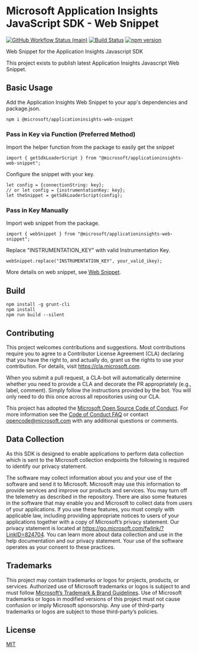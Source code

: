 # Microsoft Application Insights JavaScript SDK - Web Snippet

[![GitHub Workflow Status (main)](https://img.shields.io/github/actions/workflow/status/microsoft/ApplicationInsights-JS/ci.yml?branch=main)](https://github.com/microsoft/ApplicationInsights-JS/tree/main)
[![Build Status](https://dev.azure.com/mseng/AppInsights/_apis/build/status%2FAppInsights%20-%20DevTools%2F1DS%20JavaScript%20SDK%20web%20SKU%20(main%3B%20master)?branchName=main)](https://dev.azure.com/mseng/AppInsights/_build/latest?definitionId=8184&branchName=main)
[![npm version](https://badge.fury.io/js/%40microsoft%2Fapplicationinsights-web-snippet.svg)](https://badge.fury.io/js/%40microsoft%2Fapplicationinsights-web-snippet)

Web Snippet for the Application Insights Javascript SDK

This project exists to publish latest Application Insights Javascript Web Snippet.

## Basic Usage

Add the Application Insights Web Snippet to your app's dependencies and package.json.
```
npm i @microsoft/applicationinsights-web-snippet
```

### Pass in Key via Function (Preferred Method)
Import the helper function from the package to easily get the snippet
```
import { getSdkLoaderScript } from "@microsoft/applicationinsights-web-snippet";
```

Configure the snippet with your key.
```
let config = {connectionString: key}; 
// or let config = {instrumentationKey: key};
let theSnippet = getSdkLoaderScript(config);
```

### Pass in Key Manually
Import web snippet from the package.
```
import { webSnippet } from "@microsoft/applicationinsights-web-snippet";
```

Replace "INSTRUMENTATION_KEY" with valid Instrumentation Key.
```
webSnippet.replace("INSTRUMENTATION_KEY", your_valid_ikey);
```

More details on web snippet, see [Web Snippet](https://github.com/microsoft/ApplicationInsights-JS#snippet-setup-ignore-if-using-npm-setup).

## Build
```
npm install -g grunt-cli
npm install
npm run build --silent
```

## Contributing

This project welcomes contributions and suggestions. Most contributions require you to
agree to a Contributor License Agreement (CLA) declaring that you have the right to,
and actually do, grant us the rights to use your contribution. For details, visit
https://cla.microsoft.com.

When you submit a pull request, a CLA-bot will automatically determine whether you need
to provide a CLA and decorate the PR appropriately (e.g., label, comment). Simply follow the
instructions provided by the bot. You will only need to do this once across all repositories using our CLA.

This project has adopted the [Microsoft Open Source Code of Conduct](https://opensource.microsoft.com/codeofconduct/).
For more information see the [Code of Conduct FAQ](https://opensource.microsoft.com/codeofconduct/faq/)
or contact [opencode@microsoft.com](mailto:opencode@microsoft.com) with any additional questions or comments.

## Data Collection

As this SDK is designed to enable applications to perform data collection which is sent to the Microsoft collection endpoints the following is required to identify our privacy statement.

The software may collect information about you and your use of the software and send it to Microsoft. Microsoft may use this information to provide services and improve our products and services. You may turn off the telemetry as described in the repository. There are also some features in the software that may enable you and Microsoft to collect data from users of your applications. If you use these features, you must comply with applicable law, including providing appropriate notices to users of your applications together with a copy of Microsoft’s privacy statement. Our privacy statement is located at https://go.microsoft.com/fwlink/?LinkID=824704. You can learn more about data collection and use in the help documentation and our privacy statement. Your use of the software operates as your consent to these practices.

## Trademarks

This project may contain trademarks or logos for projects, products, or services. Authorized use of Microsoft trademarks or logos is subject to and must follow [Microsoft’s Trademark & Brand Guidelines](https://www.microsoft.com/en-us/legal/intellectualproperty/trademarks/usage/general). Use of Microsoft trademarks or logos in modified versions of this project must not cause confusion or imply Microsoft sponsorship. Any use of third-party trademarks or logos are subject to those third-party’s policies.

## License

[MIT](LICENSE)
